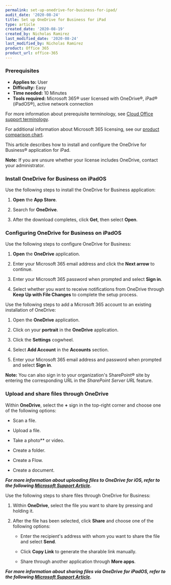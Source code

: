 ```yaml
---
permalink: set-up-onedrive-for-business-for-ipad/
audit_date: '2020-08-24'
title: Set up OneDrive for Business for iPad
type: article
created_date: '2020-08-19'
created_by: Nicholas Ramirez
last_modified_date: '2020-08-24'
last_modified_by: Nicholas Ramirez
product: Office 365
product_url: office-365
---
```


### Prerequisites

- **Applies to:** User
- **Difficulty:** Easy
- **Time needed:** 10 Minutes
- **Tools required:** Microsoft 365&reg; user licensed with OneDrive&reg;, iPad&reg; (iPadOS&reg;), active network connection

For more information about prerequisite terminology, see [Cloud Office support terminology](/how-to/cloud-office-support-terminology).

For additional information about Microsoft 365 licensing, see our [product comparison chart](https://www.rackspace.com/sites/default/files/2020-06/Rackspace-Data-Sheet-Microsoft-365-Plans-and-Pricing-Sheet-CLO-TSK-1487.pdf).

This article describes how to install and configure the OneDrive for Business&reg; application for iPad.

**Note:** If you are unsure whether your license includes OneDrive, contact your administrator.

### Install OneDrive for Business on iPadOS

Use the following steps to install the OneDrive for Business application:

1. **Open** the **App Store**.

2. Search for **OneDrive**.

3. After the download completes, click **Get**, then select **Open**.

### Configuring OneDrive for Business on iPadOS

Use the following steps to configure OneDrive for Business:

1. **Open** the **OneDrive** application.

2. Enter your Microsoft 365 email address and click the **Next arrow** to continue.

3. Enter your Microsoft 365 password when prompted and select **Sign in**.

4. Select whether you want to receive notifications from OneDrive through **Keep Up with File Changes** to complete the setup process.

Use the following steps to add a Microsoft 365 account to an existing installation of OneDrive:

1. Open the **OneDrive** application.

2. Click on your **portrait** in the **OneDrive** application.

3. Click the **Settings** cogwheel.

4. Select **Add Account** in the **Accounts** section.

5. Enter your Microsoft 365 email address and password when prompted and select **Sign in**.

**Note:** You can also sign in to your organization's SharePoint&reg; site by entering the corresponding URL
in the *SharePoint Server URL* feature.


### Upload and share files through OneDrive

Within **OneDrive**, select the **+** sign in the top-right corner and choose one of the following options:

- Scan a file.

- Upload a file.

- Take a photo** or video.

- Create a folder.

- Create a Flow.

- Create a document.


***For more information about uploading files to OneDrive for iOS, refer to the following [Microsoft Support Article](https://support.microsoft.com/en-us/office/manually-upload-files-or-photos-to-onedrive-in-ios-fddb9917-2379-45ba-85e3-9e4ec46821dc).***


Use the following steps to share files through OneDrive for Business:

1. Within **OneDrive**, select the file you want to share by pressing and holding it.

2. After the file has been selected, click **Share** and choose one of the following options:

     - Enter the recipient's address with whom you want to share the file and select **Send**.

     - Click **Copy Link** to generate the sharable link manually.

     - Share through another application through **More apps**.


***For more information about sharing files via OneDrive for iPadOS, refer to the following [Microsoft Support Article](https://support.microsoft.com/en-us/office/share-files-in-onedrive-for-ios-0c0d26da-0e83-4ea0-981b-9802c8cc1bf3#OS_Type=OneDrive_-_Business).***

